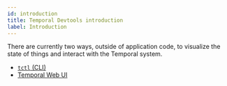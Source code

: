 ```yaml
---
id: introduction
title: Temporal Devtools introduction
label: Introduction
---
```


There are currently two ways, outside of application code, to visualize the state of things and interact with the Temporal system.

- [`tctl` (CLI)](/docs/tctl)
- [Temporal Web UI](/docs/devtools/web-ui)
